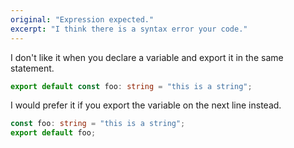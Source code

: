 ```yaml
---
original: "Expression expected."
excerpt: "I think there is a syntax error your code."
---
```


I don't like it when you declare a variable and export it in the same statement.

```ts
export default const foo: string = "this is a string"; 
```

I would prefer it if you export the variable on the next line instead.

```ts
const foo: string = "this is a string";
export default foo;
```



